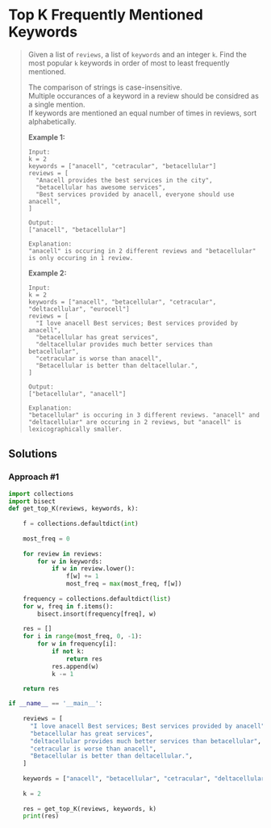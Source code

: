 # Top K Frequently Mentioned Keywords

> Given a list of `reviews`, a list of `keywords` and an integer `k`. Find the most popular `k` keywords in order of most to least frequently mentioned.
>
> The comparison of strings is case-insensitive.  
> Multiple occurances of a keyword in a review should be considred as a single mention.  
> If keywords are mentioned an equal number of times in reviews, sort alphabetically.
>
> **Example 1:**
>
> ```text
> Input:
> k = 2
> keywords = ["anacell", "cetracular", "betacellular"]
> reviews = [
>   "Anacell provides the best services in the city",
>   "betacellular has awesome services",
>   "Best services provided by anacell, everyone should use anacell",
> ]
>
> Output:
> ["anacell", "betacellular"]
>
> Explanation:
> "anacell" is occuring in 2 different reviews and "betacellular" is only occuring in 1 review.
> ```
>
> **Example 2:**
>
> ```text
> Input:
> k = 2
> keywords = ["anacell", "betacellular", "cetracular", "deltacellular", "eurocell"]
> reviews = [
>   "I love anacell Best services; Best services provided by anacell",
>   "betacellular has great services",
>   "deltacellular provides much better services than betacellular",
>   "cetracular is worse than anacell",
>   "Betacellular is better than deltacellular.",
> ]
>
> Output:
> ["betacellular", "anacell"]
>
> Explanation:
> "betacellular" is occuring in 3 different reviews. "anacell" and "deltacellular" are occuring in 2 reviews, but "anacell" is lexicographically smaller.
> ```

## Solutions

### Approach \#1

```python
import collections
import bisect
def get_top_K(reviews, keywords, k):
    
    f = collections.defaultdict(int)
    
    most_freq = 0
    
    for review in reviews:
        for w in keywords:
            if w in review.lower():
                f[w] += 1
                most_freq = max(most_freq, f[w])
    
    frequency = collections.defaultdict(list)
    for w, freq in f.items():
        bisect.insort(frequency[freq], w)
    
    res = []
    for i in range(most_freq, 0, -1):
        for w in frequency[i]:
            if not k:
                return res
            res.append(w)
            k -= 1
            
    return res

if __name__ == '__main__':
    
    reviews = [
      "I love anacell Best services; Best services provided by anacell",
      "betacellular has great services",
      "deltacellular provides much better services than betacellular",
      "cetracular is worse than anacell",
      "Betacellular is better than deltacellular.",
    ]
    
    keywords = ["anacell", "betacellular", "cetracular", "deltacellular", "eurocell"]
    
    k = 2
    
    res = get_top_K(reviews, keywords, k)
    print(res)
```

